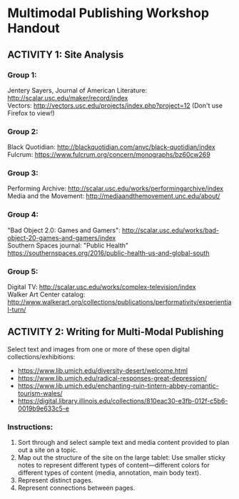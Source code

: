# Multimodal Publishing Workshop Handout

## ACTIVITY 1: Site Analysis

### Group 1: 
Jentery Sayers, Journal of American Literature: http://scalar.usc.edu/maker/record/index  
Vectors: http://vectors.usc.edu/projects/index.php?project=12 (Don't use Firefox to view!)  

### Group 2: 
Black Quotidian: http://blackquotidian.com/anvc/black-quotidian/index   
Fulcrum: https://www.fulcrum.org/concern/monographs/bz60cw269   

### Group 3:
Performing Archive: http://scalar.usc.edu/works/performingarchive/index   
Media and the Movement: http://mediaandthemovement.unc.edu/about/  
 
### Group 4:
"Bad Object 2.0: Games and Gamers": http://scalar.usc.edu/works/bad-object-20-games-and-gamers/index  
Southern Spaces journal: "Public Health" https://southernspaces.org/2016/public-health-us-and-global-south  

### Group 5:
Digital TV: http://scalar.usc.edu/works/complex-television/index  
Walker Art Center catalog: http://www.walkerart.org/collections/publications/performativity/experiential-turn/   

## ACTIVITY 2: Writing for Multi-Modal Publishing
Select text and images from one or more of these open digital collections/exhibitions:
*	https://www.lib.umich.edu/diversity-desert/welcome.html
* https://www.lib.umich.edu/radical-responses-great-depression/
* https://www.lib.umich.edu/enchanting-ruin-tintern-abbey-romantic-tourism-wales/
* https://digital.library.illinois.edu/collections/810eac30-e3fb-012f-c5b6-0019b9e633c5-e

### Instructions:
1.	Sort through and select sample text and media content provided to plan out a site on a topic.
2.	Map out the structure of the site on the large tablet:  Use smaller sticky notes to represent different types of content—different colors for different types of content (media, annotation, main body text).
3.	Represent distinct pages.
4.	Represent connections between pages.
